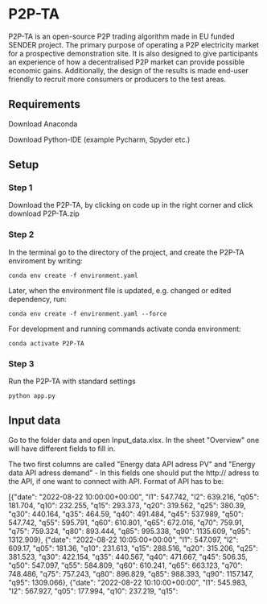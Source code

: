 # P2P-TA
P2P-TA is an open-source P2P trading algorithm made in EU funded SENDER project. The primary purpose of operating a P2P electricity market for a prospective demonstration site. It is also designed to give participants an experience of how a decentralised P2P market can provide possible economic gains. Additionally, the design of the results is made end-user friendly to recruit more consumers or producers to the test areas.  


## Requirements

Download Anaconda

Download Python-IDE (example Pycharm, Spyder etc.)

## Setup

### Step 1 

Download the P2P-TA, by clicking on code up in the right corner and click download P2P-TA.zip

### Step 2

In the terminal go to the directory of the project, and create the P2P-TA enviroment by writing:

``` conda env create -f environment.yaml ```

Later, when the environment file is updated, e.g. changed or edited dependency, run:

``` conda env create -f environment.yaml --force ```

For development and running commands activate conda environment:

``` conda activate P2P-TA ```

### Step 3

Run the P2P-TA with standard settings

``` python app.py ```

## Input data

Go to the folder data and open Input_data.xlsx. In the sheet "Overview" one will have different fields to fill in. 

The two first columns are called "Energy data API adress PV" and "Energy data API adress demand" - In this fields one should put the http:// adress to the API, if one want to connect with API.
Format of API has to be: 

[{"date": "2022-08-22 10:00:00+00:00", "l1": 547.742, "l2": 639.216, "q05": 181.704, "q10": 232.255, "q15": 293.373, "q20": 319.562, "q25": 380.39, "q30": 440.164, "q35": 464.59, "q40": 491.484, "q45": 537.989, "q50": 547.742, "q55": 595.791, "q60": 610.801, "q65": 672.016, "q70": 759.91, "q75": 759.324, "q80": 893.444, "q85": 995.338, "q90": 1135.609, "q95": 1312.909}, {"date": "2022-08-22 10:05:00+00:00", "l1": 547.097, "l2": 609.17, "q05": 181.36, "q10": 231.613, "q15": 288.516, "q20": 315.206, "q25": 381.523, "q30": 422.154, "q35": 440.567, "q40": 471.667, "q45": 506.35, "q50": 547.097, "q55": 584.809, "q60": 610.241, "q65": 663.123, "q70": 748.486, "q75": 757.243, "q80": 896.829, "q85": 988.393, "q90": 1157.147, "q95": 1309.066}, {"date": "2022-08-22 10:10:00+00:00", "l1": 545.983, "l2": 567.927, "q05": 177.994, "q10": 237.219, "q15": 










